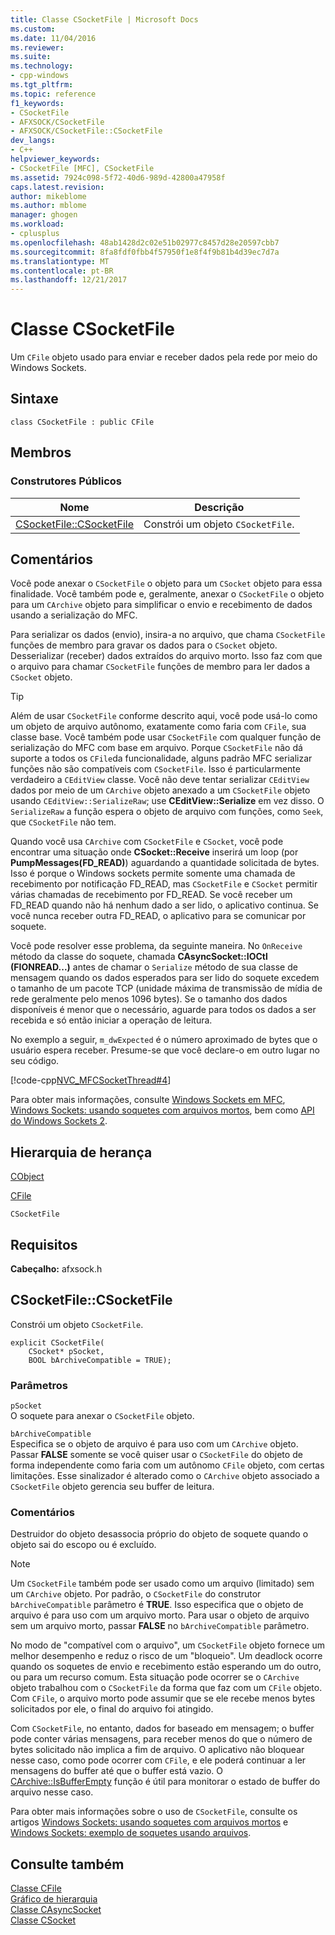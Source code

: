```yaml
---
title: Classe CSocketFile | Microsoft Docs
ms.custom: 
ms.date: 11/04/2016
ms.reviewer: 
ms.suite: 
ms.technology:
- cpp-windows
ms.tgt_pltfrm: 
ms.topic: reference
f1_keywords:
- CSocketFile
- AFXSOCK/CSocketFile
- AFXSOCK/CSocketFile::CSocketFile
dev_langs:
- C++
helpviewer_keywords:
- CSocketFile [MFC], CSocketFile
ms.assetid: 7924c098-5f72-40d6-989d-42800a47958f
caps.latest.revision: 
author: mikeblome
ms.author: mblome
manager: ghogen
ms.workload:
- cplusplus
ms.openlocfilehash: 48ab1428d2c02e51b02977c8457d28e20597cbb7
ms.sourcegitcommit: 8fa8fdf0fbb4f57950f1e8f4f9b81b4d39ec7d7a
ms.translationtype: MT
ms.contentlocale: pt-BR
ms.lasthandoff: 12/21/2017
---
```

# <a name="csocketfile-class"></a>Classe CSocketFile
Um `CFile` objeto usado para enviar e receber dados pela rede por meio do Windows Sockets.  
  
## <a name="syntax"></a>Sintaxe  
  
```  
class CSocketFile : public CFile  
```  
  
## <a name="members"></a>Membros  
  
### <a name="public-constructors"></a>Construtores Públicos  
  
|Nome|Descrição|  
|----------|-----------------|  
|[CSocketFile::CSocketFile](#csocketfile)|Constrói um objeto `CSocketFile`.|  
  
## <a name="remarks"></a>Comentários  
 Você pode anexar o `CSocketFile` o objeto para um `CSocket` objeto para essa finalidade. Você também pode e, geralmente, anexar o `CSocketFile` o objeto para um `CArchive` objeto para simplificar o envio e recebimento de dados usando a serialização do MFC.  
  
 Para serializar os dados (envio), insira-a no arquivo, que chama `CSocketFile` funções de membro para gravar os dados para o `CSocket` objeto. Desserializar (receber) dados extraídos do arquivo morto. Isso faz com que o arquivo para chamar `CSocketFile` funções de membro para ler dados a `CSocket` objeto.  
  
> [!TIP]
>  Além de usar `CSocketFile` conforme descrito aqui, você pode usá-lo como um objeto de arquivo autônomo, exatamente como faria com `CFile`, sua classe base. Você também pode usar `CSocketFile` com qualquer função de serialização do MFC com base em arquivo. Porque `CSocketFile` não dá suporte a todos os `CFile`da funcionalidade, alguns padrão MFC serializar funções não são compatíveis com `CSocketFile`. Isso é particularmente verdadeiro a `CEditView` classe. Você não deve tentar serializar `CEditView` dados por meio de um `CArchive` objeto anexado a um `CSocketFile` objeto usando `CEditView::SerializeRaw`; use **CEditView::Serialize** em vez disso. O `SerializeRaw` a função espera o objeto de arquivo com funções, como `Seek`, que `CSocketFile` não tem.  
  
 Quando você usa `CArchive` com `CSocketFile` e `CSocket`, você pode encontrar uma situação onde **CSocket::Receive** inserirá um loop (por **PumpMessages(FD_READ)**) aguardando a quantidade solicitada de bytes. Isso é porque o Windows sockets permite somente uma chamada de recebimento por notificação FD_READ, mas `CSocketFile` e `CSocket` permitir várias chamadas de recebimento por FD_READ. Se você receber um FD_READ quando não há nenhum dado a ser lido, o aplicativo continua. Se você nunca receber outra FD_READ, o aplicativo para se comunicar por soquete.  
  
 Você pode resolver esse problema, da seguinte maneira. No `OnReceive` método da classe do soquete, chamada **CAsyncSocket::IOCtl (FIONREAD...)**  antes de chamar o `Serialize` método de sua classe de mensagem quando os dados esperados para ser lido do soquete excedem o tamanho de um pacote TCP (unidade máxima de transmissão de mídia de rede geralmente pelo menos 1096 bytes). Se o tamanho dos dados disponíveis é menor que o necessário, aguarde para todos os dados a ser recebida e só então iniciar a operação de leitura.  
  
 No exemplo a seguir, `m_dwExpected` é o número aproximado de bytes que o usuário espera receber. Presume-se que você declare-o em outro lugar no seu código.  
  
 [!code-cpp[NVC_MFCSocketThread#4](../../mfc/reference/codesnippet/cpp/csocketfile-class_1.cpp)]  
  
 Para obter mais informações, consulte [Windows Sockets em MFC](../../mfc/windows-sockets-in-mfc.md), [Windows Sockets: usando soquetes com arquivos mortos](../../mfc/windows-sockets-using-sockets-with-archives.md), bem como [API do Windows Sockets 2](http://msdn.microsoft.com/library/windows/desktop/ms740673).  
  
## <a name="inheritance-hierarchy"></a>Hierarquia de herança  
 [CObject](../../mfc/reference/cobject-class.md)  
  
 [CFile](../../mfc/reference/cfile-class.md)  
  
 `CSocketFile`  
  
## <a name="requirements"></a>Requisitos  
 **Cabeçalho:** afxsock.h  
  
##  <a name="csocketfile"></a>CSocketFile::CSocketFile  
 Constrói um objeto `CSocketFile`.  
  
```  
explicit CSocketFile(
    CSocket* pSocket,  
    BOOL bArchiveCompatible = TRUE);
```  
  
### <a name="parameters"></a>Parâmetros  
 `pSocket`  
 O soquete para anexar o `CSocketFile` objeto.  
  
 `bArchiveCompatible`  
 Especifica se o objeto de arquivo é para uso com um `CArchive` objeto. Passar **FALSE** somente se você quiser usar o `CSocketFile` do objeto de forma independente como faria com um autônomo `CFile` objeto, com certas limitações. Esse sinalizador é alterado como o `CArchive` objeto associado a `CSocketFile` objeto gerencia seu buffer de leitura.  
  
### <a name="remarks"></a>Comentários  
 Destruidor do objeto desassocia próprio do objeto de soquete quando o objeto sai do escopo ou é excluído.  
  
> [!NOTE]
>  Um `CSocketFile` também pode ser usado como um arquivo (limitado) sem um `CArchive` objeto. Por padrão, o `CSocketFile` do construtor `bArchiveCompatible` parâmetro é **TRUE**. Isso especifica que o objeto de arquivo é para uso com um arquivo morto. Para usar o objeto de arquivo sem um arquivo morto, passar **FALSE** no `bArchiveCompatible` parâmetro.  
  
 No modo de "compatível com o arquivo", um `CSocketFile` objeto fornece um melhor desempenho e reduz o risco de um "bloqueio". Um deadlock ocorre quando os soquetes de envio e recebimento estão esperando um do outro, ou para um recurso comum. Esta situação pode ocorrer se o `CArchive` objeto trabalhou com o `CSocketFile` da forma que faz com um `CFile` objeto. Com `CFile`, o arquivo morto pode assumir que se ele recebe menos bytes solicitados por ele, o final do arquivo foi atingido.  
  
 Com `CSocketFile`, no entanto, dados for baseado em mensagem; o buffer pode conter várias mensagens, para receber menos do que o número de bytes solicitado não implica a fim de arquivo. O aplicativo não bloquear nesse caso, como pode ocorrer com `CFile`, e ele poderá continuar a ler mensagens do buffer até que o buffer está vazio. O [CArchive::IsBufferEmpty](../../mfc/reference/carchive-class.md#isbufferempty) função é útil para monitorar o estado de buffer do arquivo nesse caso.  
  
 Para obter mais informações sobre o uso de `CSocketFile`, consulte os artigos [Windows Sockets: usando soquetes com arquivos mortos](../../mfc/windows-sockets-using-sockets-with-archives.md) e [Windows Sockets: exemplo de soquetes usando arquivos](../../mfc/windows-sockets-example-of-sockets-using-archives.md).  
  
## <a name="see-also"></a>Consulte também  
 [Classe CFile](../../mfc/reference/cfile-class.md)   
 [Gráfico de hierarquia](../../mfc/hierarchy-chart.md)   
 [Classe CAsyncSocket](../../mfc/reference/casyncsocket-class.md)   
 [Classe CSocket](../../mfc/reference/csocket-class.md)
